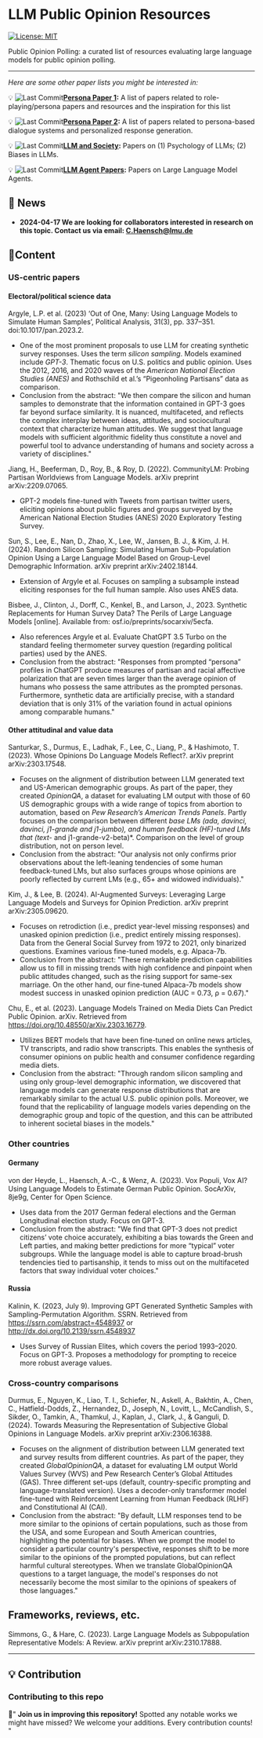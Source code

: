 
# LLM Public Opinion Resources

[![License: MIT](https://img.shields.io/badge/License-MIT-yellow.svg)](https://opensource.org/licenses/MIT) 


Public Opinion Polling: a curated list of resources evaluating large language models for public opinion polling.

---

*Here are some other paper lists you might be interested in:*

💡 ![Last Commit](https://img.shields.io/github/last-commit/Neph0s/awesome-llm-role-playing-with-persona.svg)**[Persona Paper 1](https://github.com/Neph0s/awesome-llm-role-playing-with-persona/):**  A list of papers related to role-playing/persona papers and resources and the inspiration for this list

💡 ![Last Commit](https://img.shields.io/github/last-commit/Sahandfer/PersonaPaper.svg)**[Persona Paper 2](https://github.com/Sahandfer/PersonaPaper):** A list of papers related to persona-based dialogue systems and personalized response generation.

💡 ![Last Commit](https://img.shields.io/github/last-commit/penguinnnnn/awesome-llm-and-society.svg)**[LLM and Society](https://github.com/penguinnnnn/awesome-llm-and-society):**  Papers on (1) Psychology of LLMs; (2) Biases in LLMs.

💡 ![Last Commit](https://img.shields.io/github/last-commit/zjunlp/LLMAgentPapers.svg)**[LLM Agent Papers](https://github.com/zjunlp/LLMAgentPapers):**  Papers on Large Language Model Agents.

## 🔔 News

- **2024-04-17 We are looking for collaborators interested in research on this topic. Contact us via email: C.Haensch@lmu.de**

## 📜Content

### US-centric papers

#### Electoral/political science data 

Argyle, L.P. et al. (2023) ‘Out of One, Many: Using Language Models to Simulate Human Samples’, Political Analysis, 31(3), pp. 337–351. doi:10.1017/pan.2023.2.

  - One of the most prominent proposals to use LLM for creating synthetic survey responses. Uses the term *silicon sampling*. Models examined include *GPT-3*. Thematic focus on U.S. politics and public opinion. Uses the 2012, 2016, and 2020 waves of the *American National Election Studies (ANES)* and Rothschild et al.’s “Pigeonholing Partisans” data as comparison.
  - Conclusion from the abstract: "We then compare the silicon and human samples to demonstrate that the information contained in GPT-3 goes far beyond surface similarity. It is nuanced, multifaceted, and reflects the complex interplay between ideas, attitudes, and sociocultural context that characterize human attitudes. We suggest that language models with sufficient algorithmic fidelity thus constitute a novel and powerful tool to advance understanding of humans and society across a variety of disciplines."

Jiang, H., Beeferman, D., Roy, B., & Roy, D. (2022). CommunityLM: Probing Partisan Worldviews from Language Models. arXiv preprint arXiv:2209.07065.

 - GPT-2  models fine-tuned with Tweets from partisan twitter users, eliciting opinions about public figures and groups surveyed by the American National Election Studies (ANES) 2020 Exploratory Testing Survey.

Sun, S., Lee, E., Nan, D., Zhao, X., Lee, W., Jansen, B. J., & Kim, J. H. (2024). Random Silicon Sampling: Simulating Human Sub-Population Opinion Using a Large Language Model Based on Group-Level Demographic Information. arXiv preprint arXiv:2402.18144.

  - Extension of Argyle et al. Focuses on sampling a subsample instead eliciting responses for the full human sample. Also uses ANES data.

Bisbee, J., Clinton, J., Dorff, C., Kenkel, B., and Larson, J., 2023. Synthetic Replacements for Human Survey Data? The Perils of Large Language Models [online]. Available from: osf.io/preprints/socarxiv/5ecfa.

 - Also references Argyle et al.  Evaluate ChatGPT 3.5 Turbo on the standard feeling thermometer survey question (regarding political parties) used by the ANES.
 -  Conclusion from the abstract: "Responses from prompted “persona” profiles in ChatGPT produce measures of partisan and racial affective polarization that are seven times larger than the average opinion of humans who possess the same attributes as the prompted personas. Furthermore, synthetic data are artificially precise, with a standard deviation that is only 31% of the variation found in actual opinions among comparable humans." 


#### Other attitudinal and value data

Santurkar, S., Durmus, E., Ladhak, F., Lee, C., Liang, P., & Hashimoto, T. (2023). Whose Opinions Do Language Models Reflect?. arXiv preprint arXiv:2303.17548.

  - Focuses on the alignment of distribution between LLM generated text and US-American demographic groups. As part of the paper, they created *OpinionQA*, a dataset for evaluating LM output with those of 60 US demographic groups with a wide range of topics from abortion to automation, based on *Pew Research’s American Trends Panels*. Partly focuses on the comparison between different *base LMs (ada, davinci, davinci, j1-grande and j1-jumbo), and human feedback (HF)-tuned LMs that (text-* and j1-grande-v2-beta)*. Comparison on the level of group distribution, not on person level.
  - Conclusion from the abstract: "Our analysis not only confirms prior observations about the left-leaning tendencies of some human feedback-tuned LMs, but also surfaces groups whose opinions are poorly reflected by current LMs (e.g., 65+ and widowed individuals)." 

Kim, J., & Lee, B. (2024). AI-Augmented Surveys: Leveraging Large Language Models and Surveys for Opinion Prediction. arXiv preprint arXiv:2305.09620.

  -  Focuses on retrodiction (i.e., predict year-level missing responses) and unasked opinion prediction (i.e., predict entirely missing responses). Data from the General Social Survey from 1972 to 2021, only binarized questions. Examines various fine-tuned models, e.g. Alpaca-7b.
  -  Conclusion from the abstract: "These remarkable prediction capabilities allow us to fill in missing trends with high confidence and pinpoint when public attitudes changed, such as the rising support for same-sex marriage. On the other hand, our fine-tuned Alpaca-7b models show modest success in unasked opinion prediction (AUC = 0.73, ρ = 0.67)."

Chu, E., et al. (2023). Language Models Trained on Media Diets Can Predict Public Opinion. arXiv. Retrieved from https://doi.org/10.48550/arXiv.2303.16779.

  -  Utilizes BERT models that have been fine-tuned on online news articles, TV transcripts, and radio show transcripts. This enables the synthesis of consumer opinions on public health and consumer confidence regarding media diets.
  -  Conclusion from the abstract: "Through random silicon sampling and using only group-level demographic information, we discovered that language models can generate response distributions that are remarkably similar to the actual U.S. public opinion polls. Moreover, we found that the replicability of language models varies depending on the demographic group and topic of the question, and this can be attributed to inherent societal biases in the models."




### Other countries

#### Germany

von der Heyde, L., Haensch, A.-C., & Wenz, A. (2023). Vox Populi, Vox AI? Using Language Models to Estimate German Public Opinion. SocArXiv, 8je9g, Center for Open Science.

  - Uses data from the 2017 German federal elections and the German Longitudinal election study. Focus on GPT-3.
  - Conclusion from the abstract: "We find that GPT-3 does not predict citizens’ vote choice accurately, exhibiting a bias towards the Green and Left parties, and making better predictions for more “typical” voter subgroups. While the language model is able to capture broad-brush tendencies tied to partisanship, it tends to miss out on the multifaceted factors that sway individual voter choices."

#### Russia

Kalinin, K. (2023, July 9). Improving GPT Generated Synthetic Samples with Sampling-Permutation Algorithm. SSRN. Retrieved from https://ssrn.com/abstract=4548937 or http://dx.doi.org/10.2139/ssrn.4548937
  - Uses Survey of Russian Elites, which covers the period 1993–2020. Focus on GPT-3. Proposes a methodology for prompting to receice more robust average values.

 
### Cross-country comparisons

Durmus, E., Nguyen, K., Liao, T. I., Schiefer, N., Askell, A., Bakhtin, A., Chen, C., Hatfield-Dodds, Z., Hernandez, D., Joseph, N., Lovitt, L., McCandlish, S., Sikder, O., Tamkin, A., Thamkul, J., Kaplan, J., Clark, J., & Ganguli, D. (2024). Towards Measuring the Representation of Subjective Global Opinions in Language Models. arXiv preprint arXiv:2306.16388.

  - Focuses on the alignment of distribution between LLM generated text and survey results from different countries. As part of the paper, they created *GlobalOpinionQA*, a dataset for evaluating LM output World Values Survey (WVS) and Pew Research Center’s Global Attitudes (GAS). Three different set-ups (default, country-specific prompting and language-translated version). Uses a decoder-only transformer model fine-tuned with Reinforcement Learning from Human Feedback (RLHF) and Constitutional AI (CAI).
  - Conclusion from the abstract: "By default, LLM responses tend to be more similar to the opinions of certain populations, such as those from the USA, and some European and South American countries, highlighting the potential for biases. When we prompt the model to consider a particular country's perspective, responses shift to be more similar to the opinions of the prompted populations, but can reflect harmful cultural stereotypes. When we translate GlobalOpinionQA questions to a target language, the model's responses do not necessarily become the most similar to the opinions of speakers of those languages."


## Frameworks, reviews, etc.

Simmons, G., & Hare, C. (2023). Large Language Models as Subpopulation Representative Models: A Review. arXiv preprint arXiv:2310.17888.

---

## 💡  Contribution

### Contributing to this repo

🤲" **Join us in improving this repository!** Spotted any notable works we might have missed? We welcome your additions. Every contribution counts!   "

